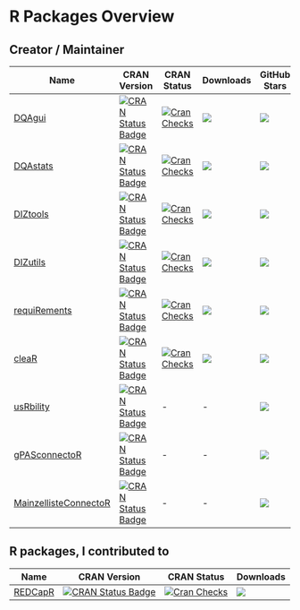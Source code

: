 # R Packages Overview

## Creator / Maintainer

| Name                                                                       | CRAN Version                                                                                                                                     | CRAN Status                                                                                                                                    | Downloads                                                                                                                    | GitHub Stars                                                                                                                 | Publication                                                                                                                  |
| -------------------------------------------------------------------------- | ------------------------------------------------------------------------------------------------------------------------------------------------ | ---------------------------------------------------------------------------------------------------------------------------------------------- | ---------------------------------------------------------------------------------------------------------------------------- | ---------------------------------------------------------------------------------------------------------------------------- | ---------------------------------------------------------------------------------------------------------------------------- |
| [DQAgui](https://github.com/miracum/dqa-dqagui)                            | [![CRAN Status Badge](https://www.r-pkg.org/badges/version-ago/DQAgui)](https://cran.r-project.org/package=DQAgui)                               | [![Cran Checks](https://badges.cranchecks.info/worst/DQAgui.svg)](https://cran.r-project.org/web/checks/check_results_DQAgui.html)             | [![](http://cranlogs.r-pkg.org/badges/grand-total/DQAgui?color=blue)](https://cran.r-project.org/package=DQAgui)             | [![](https://img.shields.io/github/stars/miracum/dqa-dqagui)](https://github.com/miracum/dqa-dqagui)                         | [![](https://img.shields.io/badge/doi-10.1186/s12911--022--01961--z-yellow.svg)](https://doi.org/10.1186/s12911-022-01961-z) |
| [DQAstats](https://github.com/miracum/dqa-dqastats)                        | [![CRAN Status Badge](https://www.r-pkg.org/badges/version-ago/DQAstats)](https://cran.r-project.org/package=DQAstats)                           | [![Cran Checks](https://badges.cranchecks.info/worst/DQAstats.svg)](https://cran.r-project.org/web/checks/check_results_DQAstats.html)         | [![](http://cranlogs.r-pkg.org/badges/grand-total/DQAstats?color=blue)](https://cran.r-project.org/package=DQAstats)         | [![](https://img.shields.io/github/stars/miracum/dqa-dqastats)](https://github.com/miracum/dqa-dqastats)                     | [![](https://img.shields.io/badge/doi-10.1055/s--0041--1733847-yellow.svg)](https://doi.org/10.1055/s-0041-1733847)          |
| [DIZtools](https://github.com/miracum/misc-diztools)                       | [![CRAN Status Badge](https://www.r-pkg.org/badges/version-ago/DIZtools)](https://cran.r-project.org/package=DIZtools)                           | [![Cran Checks](https://badges.cranchecks.info/worst/DIZtools.svg)](https://cran.r-project.org/web/checks/check_results_DIZtools.html)         | [![](http://cranlogs.r-pkg.org/badges/grand-total/DIZtools?color=blue)](https://cran.r-project.org/package=DIZtools)         | [![](https://img.shields.io/github/stars/miracum/misc-diztools)](https://github.com/miracum/misc-diztools)                   |                                                                                                                              |
| [DIZutils](https://github.com/miracum/misc-dizutils)                       | [![CRAN Status Badge](https://www.r-pkg.org/badges/version-ago/DIZutils)](https://cran.r-project.org/package=DIZutils)                           | [![Cran Checks](https://badges.cranchecks.info/worst/DIZutils.svg)](https://cran.r-project.org/web/checks/check_results_DIZutils.html)         | [![](http://cranlogs.r-pkg.org/badges/grand-total/DIZutils?color=blue)](https://cran.r-project.org/package=DIZutils)         | [![](https://img.shields.io/github/stars/miracum/misc-dizutils)](https://github.com/miracum/misc-dizutils)                   |                                                                                                                              |
| [requiRements](https://github.com/joundso/requirements)                    | [![CRAN Status Badge](https://www.r-pkg.org/badges/version-ago/requiRements)](https://cran.r-project.org/package=requiRements)                   | [![Cran Checks](https://badges.cranchecks.info/worst/requiRements.svg)](https://cran.r-project.org/web/checks/check_results_requiRements.html) | [![](http://cranlogs.r-pkg.org/badges/grand-total/requiRements?color=blue)](https://cran.r-project.org/package=requiRements) | [![](https://img.shields.io/github/stars/joundso/requirements)](https://github.com/joundso/requirements)                     |                                                                                                                              |
| [cleaR](https://github.com/joundso/cleaR)                                  | [![CRAN Status Badge](https://www.r-pkg.org/badges/version-ago/cleaR)](https://cran.r-project.org/package=cleaR)                                 | [![Cran Checks](https://badges.cranchecks.info/worst/cleaR.svg)](https://cran.r-project.org/web/checks/check_results_cleaR.html)               | [![](http://cranlogs.r-pkg.org/badges/grand-total/cleaR?color=blue)](https://cran.r-project.org/package=cleaR)               | [![](https://img.shields.io/github/stars/joundso/cleaR)](https://github.com/joundso/cleaR)                                   |                                                                                                                              |
| [usRbility](https://github.com/joundso/usRbility)                          | [![CRAN Status Badge](https://www.r-pkg.org/badges/version-ago/usRbility)](https://cran.r-project.org/package=usRbility)                         | -                                                                                                                                              | -                                                                                                                            | [![](https://img.shields.io/github/stars/joundso/usRbility)](https://github.com/joundso/usRbility)                           |                                                                                                                              |
| [gPASconnectoR](https://github.com/joundso/gpas_connector)                 | [![CRAN Status Badge](https://www.r-pkg.org/badges/version-ago/gPASconnectoR)](https://cran.r-project.org/package=gPASconnectoR)                 | -                                                                                                                                              | -                                                                                                                            | [![](https://img.shields.io/github/stars/joundso/gpas_connector)](https://github.com/joundso/gpas_connector)                 |                                                                                                                              |
| [MainzellisteConnectoR](https://github.com/joundso/mainzelliste-connector) | [![CRAN Status Badge](https://www.r-pkg.org/badges/version-ago/MainzellisteConnectoR)](https://cran.r-project.org/package=MainzellisteConnectoR) | -                                                                                                                                              | -                                                                                                                            | [![](https://img.shields.io/github/stars/joundso/mainzelliste-connector)](https://github.com/joundso/mainzelliste-connector) |                                                                                                                              |


## R packages, I contributed to

| Name                                            | CRAN Version                                                                                                         | CRAN Status                                                                                                                          | Downloads                                                                                                          |
| ----------------------------------------------- | -------------------------------------------------------------------------------------------------------------------- | ------------------------------------------------------------------------------------------------------------------------------------ | ------------------------------------------------------------------------------------------------------------------ |
| [REDCapR](https://github.com/OuhscBbmc/REDCapR) | [![CRAN Status Badge](https://www.r-pkg.org/badges/version-ago/REDCapR)](https://cran.r-project.org/package=REDCapR) | [![Cran Checks](https://badges.cranchecks.info/worst/REDCapR.svg)](https://cran.r-project.org/web/checks/check_results_REDCapR.html) | [![](http://cranlogs.r-pkg.org/badges/grand-total/REDCapR?color=blue)](https://cran.r-project.org/package=REDCapR) |
